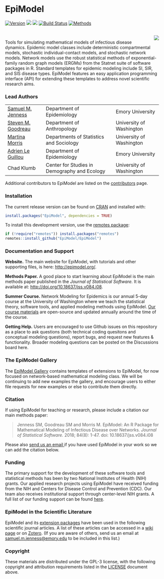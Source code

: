 # EpiModel

[![Version](http://img.shields.io/badge/Version-2.3.0-orange.svg?style=flat)](https://github.com/EpiModel/EpiModel/releases/tag/v2.3.0) [![](http://cranlogs.r-pkg.org/badges/EpiModel?color=blue)](http://cran.rstudio.com/web/packages/EpiModel/index.html) [![](http://cranlogs.r-pkg.org/badges/grand-total/EpiModel?color=blue)](http://cran.rstudio.com/web/packages/EpiModel/index.html) [![Build Status](https://github.com/EpiModel/EpiModel/workflows/R-CMD-check/badge.svg)](https://github.com/EpiModel/EpiModel/actions) [![Methods](https://img.shields.io/badge/docs-Methods-943ad8.svg)](http://doi.org/10.18637/jss.v084.i08)

<br> <img src="http://www.epimodel.org/movie.gif" align="right"/>

Tools for simulating mathematical models of infectious disease dynamics. Epidemic model classes include deterministic compartmental models, stochastic individual-contact models, and stochastic network models. Network models use the robust statistical methods of exponential-family random graph models (ERGMs) from the Statnet suite of software packages in R. Standard templates for epidemic modeling include SI, SIR, and SIS disease types. EpiModel features an easy application programming interface (API) for extending these templates to address novel scientific research aims.

### Lead Authors

|                                                               |                                         |                          |
|---------------------------------------------------------------|-----------------------------------------|--------------------------|
| [Samuel M. Jenness](http://samueljenness.org/)                | Department of Epidemiology              | Emory University         |
| [Steven M. Goodreau](http://faculty.washington.edu/goodreau/) | Department of Anthropology              | University of Washington |
| [Martina Morris](http://faculty.washington.edu/morrism/)      | Departments of Statistics and Sociology | University of Washington |
| [Adrien Le Guillou](http://samueljenness.org/team.html)       | Department of Epidemiology              | Emory University         |
| Chad Klumb                                                    | Center for Studies in Demography and Ecology | University of Washington |

Additional contributors to EpiModel are listed on the [contributors](https://github.com/EpiModel/EpiModel/graphs/contributors) page.

### Installation

The current release version can be found on <a href="http://cran.r-project.org/web/packages/EpiModel/index.html" target="_blank">CRAN</a> and installed with:

``` r
install.packages("EpiModel", dependencies = TRUE)
```

To install this development version, use the <a href="https://github.com/r-lib/remotes" target="_blank">remotes package</a>:

``` r
if (!require("remotes")) install.packages("remotes")
remotes::install_github("EpiModel/EpiModel")
```

### Documentation and Support

**Website.** The main website for EpiModel, with tutorials and other supporting files, is here: <a href="http://epimodel.org/" target="_blank">http://epimodel.org/</a>.

**Methods Paper.** A good place to start learning about EpiModel is the main methods paper published in the *Journal of Statistical Software.* It is available at: <a href="http://doi.org/10.18637/jss.v084.i08" target="_blank">http://doi.org/10.18637/jss.v084.i08</a>.

**Summer Course.** Network Modeling for Epidemics is our annual 5-day course at the University of Washington where we teach the statistical theory, software tools, and applied modeling methods using EpiModel. <a href="http://statnet.github.io/nme/" target="_blank">Our course materials</a> are open-source and updated annually around the time of the course.

**Getting Help.** Users are encouraged to use Github issues on this repository as a place to ask questions (both technical coding quesitons and conceptual modeling questions), report bugs, and request new features & functionality. Broader modeling questions can be posted on the Discussions board here.

### The EpiModel Gallery

The <a href="https://github.com/EpiModel/EpiModel-Gallery" target="_blank">EpiModel Gallery</a>  contains templates of extensions to EpiModel, for now focused on network-based mathematical modeling class. We will be continuing to add new examples the gallery, and encourage users to either file requests for new examples or else to contribute them directly.

### Citation

If using EpiModel for teaching or research, please include a citation our main methods paper:

> Jenness SM, Goodreau SM and Morris M. EpiModel: An R Package for Mathematical Modeling of Infectious Disease over Networks. *Journal of Statistical Software.* 2018; 84(8): 1-47. doi: 10.18637/jss.v084.i08

Please also <a href="mailto:samuel.m.jenness@emory.edu?Subject=We Used EpiModel in Our Study!" target="_top">send us an email </a> if you have used EpiModel in your work so we can add the citation below.

### Funding

The primary support for the development of these software tools and statistical methods has been by two National Institutes of Health (NIH) grants. Our applied research projects using EpiModel have received funding from the NIH and Centers for Disease Control and Prevention (CDC). Our team also receives institutional support through center-level NIH grants. A full list of our funding support can be found [here](https://github.com/EpiModel/EpiModel/wiki/EpiModel-Funding).

### EpiModel in the Scientific Literature

EpiModel and its [extension packages](https://github.com/EpiModel/EpiModelHIV) have been used in the following scientific journal articles. A list of these articles can be accessed in a [wiki page](https://github.com/EpiModel/EpiModel/wiki/EpiModel-in-the-Scientific-Literature) or on [Zotero](https://www.zotero.org/groups/2486200/epimodel_literature/library). (If you are aware of others, send us an email at [samuel.m.jenness\@emory.edu](mailto:samuel.m.jenness@emory.edu) to be included in this list.)

### Copyright

These materials are distributed under the GPL-3 license, with the following copyright and attribution requirements listed in the [LICENSE](https://github.com/EpiModel/EpiModel/blob/main/LICENSE.md) document above.
